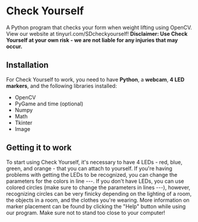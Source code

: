 # Check Yourself
A Python program that checks your form when weight lifting using OpenCV. View our website at tinyurl.com/SDcheckyourself! **Disclaimer: Use Check Yourself at your own risk - we are not liable for any injuries that may occur.**

## Installation
For Check Yourself to work, you need to have **Python**, a **webcam**, **4 LED markers**, and the following libraries installed:
* OpenCV
* PyGame and time (optional)
* Numpy
* Math
* Tkinter
* Image

## Getting it to work
To start using Check Yourself, it's necessary to have 4 LEDs - red, blue, green, and orange - that you can attach to yourself. If you're having problems with getting the LEDs to be recognized, you can change the parameters for the colors in line ---. If you don't have LEDs, you can use colored circles (make sure to change the parameters in lines ---), however, recognizing circles can be very finicky depending on the lighting of a room, the objects in a room, and the clothes you're wearing. More information on marker placement can be found by clicking the "Help" button while using our program. Make sure not to stand too close to your computer!
